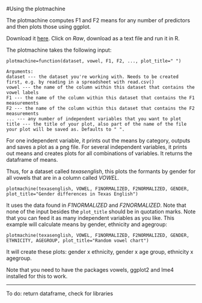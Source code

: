 #Using the plotmachine

The plotmachine computes F1 and F2 means for any number of predictors and then plots those using ggplot.

Download it [here](https://github.com/patrickschu/txenglish/blob/master/plotmachine/plotmachine.R). Click on *Raw*, download as a text file and run it in R. 

The plotmachine takes the following input:

    plotmachine=function(dataset, vowel, F1, F2, ..., plot_title=" ") 
    
    Arguments:
    dataset --- the dataset you're working with. Needs to be created first, e.g. by reading in a spreadsheet with read.csv()
    vowel --- the name of the column within this dataset that contains the vowel labels
    F1 --- the name of the column within this dataset that contains the F1 measurements
    F2 --- the name of the column within this dataset that contains the F2 measurements
    ... --- any number of independent variables that you want to plot 
    title --- the title of your plot, also part of the name of the file your plot will be saved as. Defaults to " ".

For one independent variable, it prints out the means by category, outputs and saves a plot as a png file. For several independent variables, it prints out means and creates plots for all combinations of variables. It returns the dataframe of means.

Thus, for a dataset called *texasenglish*, this plots the formants by gender for all vowels that are in a column called *VOWEL*. 

    plotmachine(texasenglish, VOWEL, F1NORMALIZED, F2NORMALIZED, GENDER, plot_title="Gender differences in Texas English")

It uses the data found in *F1NORMALIZED* and *F2NORMALIZED*. Note that none of the input besides the `plot_title` should be in quotation marks. 
Note that you can feed it as many independent variables as you like. This example will calculate means by gender, ethnicity and agegroup: 
    
    plotmachine(texasenglish, VOWEL, F1NORMALIZED, F2NORMALIZED, GENDER, ETHNICITY, AGEGROUP, plot_title="Random vowel chart")

It will create these plots: gender x ethnicity, gender x age group, ethnicity x agegroup. 

Note that you need to have the packages vowels, ggplot2 and lme4 installed for this to work. 



---
To do: return dataframe, check for libraries
